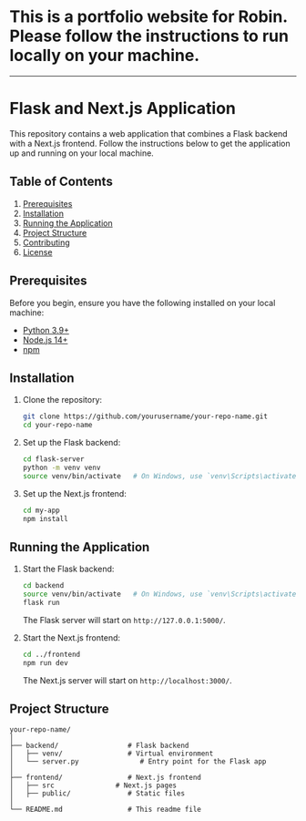 # This is a portfolio website for Robin. Please follow the instructions to run locally on your machine.

---

# Flask and Next.js Application

This repository contains a web application that combines a Flask backend with a Next.js frontend. Follow the instructions below to get the application up and running on your local machine.

## Table of Contents
1. [Prerequisites](#prerequisites)
2. [Installation](#installation)
3. [Running the Application](#running-the-application)
4. [Project Structure](#project-structure)
5. [Contributing](#contributing)
6. [License](#license)

## Prerequisites

Before you begin, ensure you have the following installed on your local machine:

- [Python 3.9+](https://www.python.org/downloads/)
- [Node.js 14+](https://nodejs.org/en/download/)
- [npm](https://www.npmjs.com/get-npm)

## Installation

1. Clone the repository:

    ```bash
    git clone https://github.com/yourusername/your-repo-name.git
    cd your-repo-name
    ```

2. Set up the Flask backend:

    ```bash
    cd flask-server
    python -m venv venv
    source venv/bin/activate   # On Windows, use `venv\Scripts\activate`
    
    ```

3. Set up the Next.js frontend:

    ```bash
    cd my-app
    npm install
    ```

## Running the Application

1. Start the Flask backend:

    ```bash
    cd backend
    source venv/bin/activate   # On Windows, use `venv\Scripts\activate`
    flask run
    ```

    The Flask server will start on `http://127.0.0.1:5000/`.

2. Start the Next.js frontend:

    ```bash
    cd ../frontend
    npm run dev
    ```

    The Next.js server will start on `http://localhost:3000/`.

## Project Structure

```
your-repo-name/
│
├── backend/                 # Flask backend
│   ├── venv/                # Virtual environment
│   └── server.py               # Entry point for the Flask app
│
├── frontend/                # Next.js frontend
│   ├── src               # Next.js pages
│   ├── public/              # Static files
│
└── README.md                # This readme file
```

